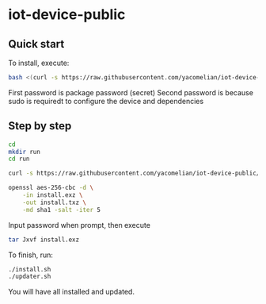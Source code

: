 # iot-device-public


## Quick start
To install, execute:

```bash
bash <(curl -s https://raw.githubusercontent.com/yacomelian/iot-device-public/main/install.sh)
```
First password is package password (secret)
Second password is because sudo is requiredt to configure the device and dependencies


## Step by step

```bash
cd
mkdir run
cd run

curl -s https://raw.githubusercontent.com/yacomelian/iot-device-public/main/install.exz --output install.exz

openssl aes-256-cbc -d \
    -in install.exz \
    -out install.txz \
    -md sha1 -salt -iter 5
```

Input password when prompt, then execute

```bash
tar Jxvf install.exz
```

To finish, run:

```bash
./install.sh
./updater.sh
```

You will have all installed and updated.